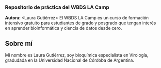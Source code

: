 ### Repositorio de práctica del WBDS LA Camp

**Autora**: <Laura Gutiérrez>
El WBDS LA Camp es un curso de formación intensivo gratuito para estudiantes de grado y posgrado que tengan interés en aprender bioinformática y ciencia de datos desde cero.

## Sobre mí
Mi nombre es Laura Gutiérrez, soy bioquímica especialista en Virología, gradudada en la Universidad Nacional de Córdoba de Argentina.
